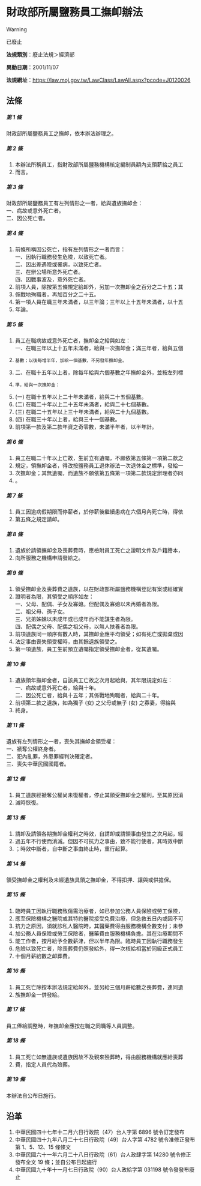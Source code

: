 # 財政部所屬鹽務員工撫卹辦法
> [!WARNING]
> 已廢止

**法規類別**：廢止法規＞經濟部

**異動日期**：2001/11/07  

**法規網址**：https://law.moj.gov.tw/LawClass/LawAll.aspx?pcode=J0120026



## 法條
##### 第 1 條
財政部所屬鹽務員工之撫卹，依本辦法辦理之。

##### 第 2 條
1. 本辦法所稱員工，指財政部所屬鹽務機構核定編制員額內支領薪給之員工
1. 而言。

##### 第 3 條
財政部所屬鹽務員工有左列情形之一者，給與遺族撫卹金：  
一、病故或意外死亡者。  
二、因公死亡者。

##### 第 4 條
1. 前條所稱因公死亡，指有左列情形之一者而言：  
一、因執行職務發生危險，以致死亡者。  
二、因出差遇險或罹病，以致死亡者。  
三、在辦公場所意外死亡者。  
四、因戰事波及，意外死亡者。
1. 前項人員，除按第五條規定給卹外，另加一次撫卹金之百分之二十五；其
1. 係戰地殉職者，再加百分之二十五。
1. 第一項人員在職三年未滿者，以三年論；三年以上十五年未滿者，以十五
1. 年論。

##### 第 5 條
1. 員工在職病故或意外死亡者，撫卹金之給與如左：  
一、在職三年以上十五年未滿者，給與一次撫卹金；滿三年者，給與五個
1.     基數；以後每增半年，加給一個基數，不另發年撫卹金。
1. 二、在職十五年以上者，除每年給與六個基數之年撫卹金外，並按左列標
1.     準，給與一次撫卹金：
1.  (一) 在職十五年以上二十年未滿者，給與二十五個基數。
1.  (二) 在職二十年以上二十五年未滿者，給與二十七個基數。
1.  (三) 在職二十五年以上三十年未滿者，給與二十九個基數。
1.  (四) 在職三十年以上者，給與三十一個基數。
1. 前項第一款及第二款年資之奇零數，未滿半年者，以半年計。

##### 第 6 條
1. 員工在職二十年以上亡故，生前立有遺囑，不願依第五條第一項第二款之
1. 規定，領撫卹金者，得改按鹽務員工退休辦法一次退休金之標準，發給一
1. 次撫卹金；其無遺囑，而遺族不願依第五條第一項第二款規定辦理者亦同
1. 。

##### 第 7 條
1. 員工因逾病假期限而停薪者，於停薪後繼續患病在六個月內死亡時，得依
1. 第五條之規定請卹。

##### 第 8 條
1. 遺族於請領撫卹金及喪葬費時，應檢附員工死亡之證明文件及戶籍謄本，
1. 向所服務之機構申請發給之。

##### 第 9 條
1. 領受撫卹金及喪葬費之遺族，以在財政部所屬鹽務機構登記有案或經確實
1. 證明者為限，其領受之順序如左：  
一、父母、配偶、子女及寡媳。但配偶及寡媳以未再婚者為限。  
二、祖父母、孫子女。  
三、兄弟姊妹以未成年或已成年而不能謀生者為限。  
四、配偶之父母、配偶之祖父母，以無人扶養者為限。
1. 前項遺族同一順序有數人時，其撫卹金應平均領受；如有死亡或拋棄或因
1. 法定事由喪失領受權時，由其餘遺族領受之。
1. 第一項遺族，員工生前預立遺囑指定領受撫卹金者，從其遺囑。

##### 第 10 條
1. 遺族領年撫卹金者，自該員工亡故之次月起給與，其年限規定如左：  
一、病故或意外死亡者，給與十年。  
二、因公死亡者，給與十五年；其係戰地殉職者，給與二十年。
1. 前項第二款之遺族，如為獨子 (女) 之父母或無子 (女) 之寡妻，得給與
1. 終身。

##### 第 11 條
遺族有左列情形之一者，喪失其撫卹金領受權：  
一、褫奪公權終身者。  
二、犯內亂罪，外患罪經判決確定者。  
三、喪失中華民國國籍者。

##### 第 12 條
1. 員工遺族經褫奪公權尚未復權者，停止其領受撫卹金之權利，至其原因消
1. 滅時恢復。

##### 第 13 條
1. 請卹及請領各期撫卹金權利之時效，自請卹或請領事由發生之次月起，經
1. 過五年不行使而消滅。但因不可抗力之事由，致不能行使者，其時效中斷
1. ；時效中斷者，自中斷之事由終止時，重行起算。

##### 第 14 條
領受撫卹金之權利及未經遺族具領之撫卹金，不得扣押、讓與或供擔保。

##### 第 15 條
1. 臨時員工因執行職務致傷需治療者，如已參加公務人員保險或勞工保險，
1. 應至保險機構之醫院或其特約醫院接受免費治療，但急救五日內或因不可
1. 抗力之原因，須就診私人醫院時，其醫藥費得由服務機構全數支付；未參
1. 加公務人員保險或勞工保險者，醫藥費由服務機構負擔。其在治療期間不
1. 能工作者，按月給予全數薪津，但以半年為限。臨時員工因執行職務發生
1. 危險以致死亡者，除喪葬費仍照發給外，得一次核給相當於同級正式員工
1. 十個月薪給數之卹葬費。

##### 第 16 條
1. 員工死亡除按本辦法規定給卹外，並另給三個月薪給數之喪葬費，連同遺
1. 族撫卹金一併發給。

##### 第 17 條
員工俸給調整時，年撫卹金應按在職之同職等人員調整。

##### 第 18 條
1. 員工死亡如無遺族或遺族因故不及親來殮葬時，得由服務機構就應給喪葬
1. 費，指定人員代為殮葬。

##### 第 19 條
本辦法自公布日施行。

## 沿革
1. 中華民國四十七年十二月六日行政院（47）台人字第 6896 號令訂定發布
1. 中華民國四十九年八月二十七日行政院（49）台人字第 4782 號令准修正發布第 1、5、12、15 條條文
1. 中華民國六十一年六月二十八日行政院（61）台人政肆字第 14280  號令修正發布全文 19 條；並自公布日起施行
1. 中華民國九十年十一月七日行政院（90）台人政給字第 031198 號令發發布廢止
